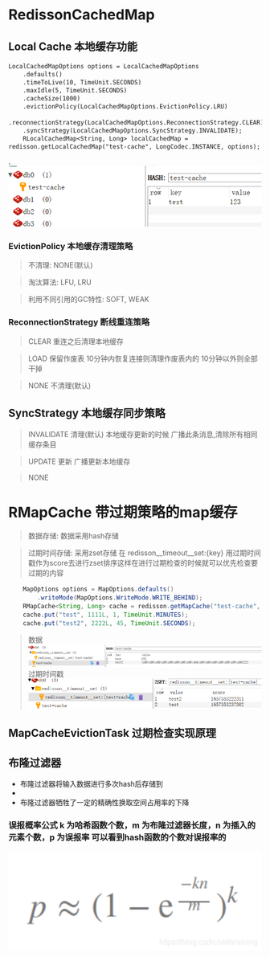 # RedissonCachedMap 

## Local Cache 本地缓存功能

```
LocalCachedMapOptions options = LocalCachedMapOptions
    .defaults()
    .timeToLive(10, TimeUnit.SECONDS)
    .maxIdle(5, TimeUnit.SECONDS)
    .cacheSize(1000)
    .evictionPolicy(LocalCachedMapOptions.EvictionPolicy.LRU)
    .reconnectionStrategy(LocalCachedMapOptions.ReconnectionStrategy.CLEAR)
    .syncStrategy(LocalCachedMapOptions.SyncStrategy.INVALIDATE);
    RLocalCachedMap<String, Long> localCachedMap = redisson.getLocalCachedMap("test-cache", LongCodec.INSTANCE, options);

```
.![local-cached-map.jpg](./local-cached-map.jpg)
### EvictionPolicy 本地缓存清理策略

> 不清理: NONE(默认) 

> 淘汰算法: LFU, LRU

> 利用不同引用的GC特性: SOFT, WEAK

### ReconnectionStrategy 断线重连策略

> CLEAR 重连之后清理本地缓存

> LOAD 保留作废表 10分钟内恢复连接则清理作废表内的 10分钟以外则全部干掉

> NONE 不清理(默认)

## SyncStrategy 本地缓存同步策略

> INVALIDATE 清理(默认) 本地缓存更新的时候 广播此条消息,清除所有相同缓存条目

> UPDATE 更新 广播更新本地缓存

> NONE 

# RMapCache 带过期策略的map缓存

> 数据存储: 数据采用hash存储 

> 过期时间存储: 采用zset存储 在 redisson__timeout__set:{key} 
> 用过期时间戳作为score去进行zset排序这样在进行过期检查的时候就可以优先检查要过期的内容

```java
    MapOptions options = MapOptions.defaults()
        .writeMode(MapOptions.WriteMode.WRITE_BEHIND);
    RMapCache<String, Long> cache = redisson.getMapCache("test-cache", LongCodec.INSTANCE, options);
    cache.put("test", 1111L, 1, TimeUnit.MINUTES);
    cache.put("test2", 2222L, 45, TimeUnit.SECONDS);
```
> 数据
![map-cache.jpg](./map-cahe.jpg)
> 过期时间戳
![map-cache-timeout.jpg](./map-cache-timeout.jpg)

## MapCacheEvictionTask 过期检查实现原理

> 

## 布隆过滤器

* 布隆过滤器将输入数据进行多次hash后存储到
* 
* 布隆过滤器牺牲了一定的精确性换取空间占用率的下降

### 误报概率公式 k 为哈希函数个数，m 为布隆过滤器长度，n 为插入的元素个数，p 为误报率 可以看到hash函数的个数对误报率的

![bloom/rate-p.jpg](./bloom/rate-p.png)


